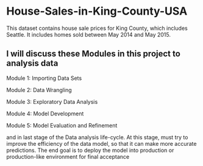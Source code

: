 # House-Sales-in-King-County-USA

This dataset contains house sale prices for King County, which includes Seattle. It includes homes sold between May 2014 and May 2015.


## I will discuss these Modules in this project to analysis data

Module 1: Importing Data Sets

Module 2: Data Wrangling

Module 3: Exploratory Data Analysis

Module 4: Model Development

Module 5: Model Evaluation and Refinement

and in last stage of the Data analysis life-cycle. At this stage, must try to improve the efficiency of the data model, so that it can make more accurate predictions. The end goal is to deploy the model into production or production-like environment for final acceptance


